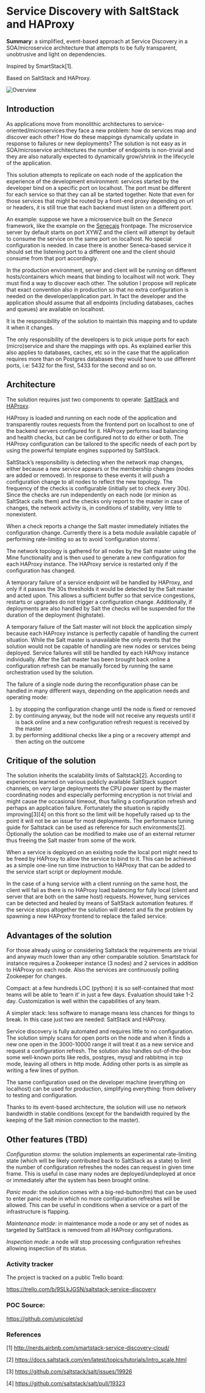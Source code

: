 # Service Discovery with SaltStack and HAProxy

**Summary**: a simplified, event-based approach at Service Discovery in a SOA/microservice architecture that attempts to be fully transparent, unobtrusive and light on dependencies.

Inspired by SmartStack[1].

Based on SaltStack and HAProxy.

![Overview](img/a_overview.png "Overview")  

## Introduction
As applications move from monolithic architectures to service-oriented/microservices they face a new problem: how do services map and discover each other? How do these mappings dynamically update in response to failures or new deployments?
The solution is not easy as in SOA/microservice architectures the number of endpoints is non-trivial and they are also naturally expected to dynamically grow/shrink in the lifecycle of the application.

This solution attempts to replicate on each node of the application the experience of the development environment: services started by the developer bind on a specific port on localhost. The port must be different for each service so that they can all be started together. Note that even for those services that might be routed by a front-end proxy depending on url or headers, it is still true that each backend must listen on a different port.

An example: suppose we have a microservice built on the *Seneca* framework, like the example on the [Senecajs](http://senecajs.org/) frontpage. The microservice server by default starts on port XYWZ and the client will attempt by default to consume the service on the same port on localhost. No special configuration is needed. In case there is another Seneca-based service it should set the listening port to a different one and the client should consume from that port accordingly.

In the production environment, server and client will be running on different hosts/containers which means that binding to localhost will not work. They must find a way to discover each other. The solution I propose will replicate that exact convention also in production so that no extra configuration is needed on the developer/application part. In fact the developer and the application should assume that all endpoints (including databases, caches and queues) are available on localhost.

It is the responsibility of the solution to maintain this mapping and to update it when it changes.

The only responsibility of the developers is to pick unique ports for each (micro)service and share the mappings with ops.
As explained earlier this also applies to databases, caches, etc so in the case that the application requires more than on Postgres databases they would have to use different ports, i.e: 5432 for the first, 5433 for the second and so on.

## Architecture

The solution requires just two components to operate: [SaltStack](https://github.com/saltstack/salt)
and [HAProxy](http://www.haproxy.org).

HAProxy is loaded and running on each node of the application and transparently routes requests from the frontend port on localhost to one of the backend servers configured for it. HAProxy performs load balancing and health checks, but can be configured not to do either or both. The HAProxy configuration can be tailored to the specific needs of each port by using the powerful template engines supported by SaltStack.

SaltStack’s responsibility is detecting when the network map changes, either because a new service appears or the membership changes (nodes are added or removed). In response to these events it will push a configuration change to all nodes to reflect the new topology. The frequency of the checks is configurable (initially set to check every 30s). Since the checks are run independently on each node (or minion as SaltStack calls them) and the checks only report to the master in case of changes, the network activity is, in conditions of stability, very little to nonexistent.

When a check reports a change the Salt master immediately initiates the configuration change. Currently there is a beta module available  capable of performing rate-limiting so as to avoid ‘configuration storms’.

The network topology is gathered for all nodes by the Salt master using the Mine functionality and is then used to generate a new configuration for each HAProxy instance. The HAProxy service is restarted only if the configuration has changed.

A temporary failure of a service endpoint will be handled by HAProxy, and only if it passes the 30s thresholds it would be detected by the Salt master and acted upon. This allows a sufficient buffer so that service congestions, restarts or upgrades do not trigger a configuration change. Additionally, if deployments are also handled by Salt the checks will be suspended for the duration of the deployment (highstate).

A temporary failure of the Salt master will not block the application simply because each HAProxy instance is perfectly capable of handling the current situation. While the Salt master is unavailable the only events that the solution would not be capable of handling are new nodes or services being deployed. Service failures will still be handled by each HAProxy instance individually.
After the Salt master has been brought back online a configuration refresh can be manually forced by running the same orchestration used by the solution.

The failure of a single node during the reconfiguration phase can be handled in many different ways, depending on the application needs and operating mode:

1. by stopping the configuration change until the node is fixed or removed
2. by continuing anyway, but the node will not receive any requests until it is back online and a new configuration refresh request is received by the master
3. by performing additional checks like a ping or a recovery attempt and then acting on the outcome

## Critique of the solution

The solution inherits the scalability limits of Saltstack[2]. According to experiences learned on various publicly available SaltStack support channels, on very large deployments the CPU power spent by the master coordinating nodes and especially performing encryption is not trivial and might cause the occasional timeout, thus failing a configuration refresh and perhaps an application failure. Fortunately the situation is rapidly improving[3][4] on this front so the limit will be hopefully raised up to the point it will not be an issue for most deployments. The performance tuning guide for Saltstack can be used as reference for such environments[2].
Optionally the solution can be modified to make use of an external returner thus freeing the Salt master from some of the work.

When a service is deployed on an existing node the local port might need to be freed by HAProxy to allow the service to bind to it. This can be achieved as a simple one-line run time instruction to HAProxy that can be added to the service start script or deployment module.

In the case of a hung service with a client running on the same host, the client will fail as there is no HAProxy load balancing for fully local (client and server that are both on the same host) requests. However, hung services can be detected and healed by means of SaltStack automation features.
If the service stops altogether the solution will detect and fix the problem by spawning a new HAProxy frontend to replace the failed service.

## Advantages of the solution

For those already using or considering Saltstack the requirements are trivial and anyway much lower than any other comparable solution. Smartstack for instance requires a Zookeeper instance (3 nodes) and 2 services in addition to HAProxy on each node. Also the services are continuously polling Zookeeper for changes.

Compact: at a few hundreds LOC (python) it is so self-contained that most teams will be able to ‘learn it’ in just a few days. Evaluation should take 1-2 day.
Customization is well within the capabilities of any team.

A simpler stack: less software to manage means less chances for things to break. In this case just two are needed: SaltStack and HAProxy.

Service discovery is fully automated and requires little to no configuration.
The solution simply scans for open ports on the node and when it finds a new one open in the 3000-10000 range it will treat it as a new service and request a configuration refresh. The solution also handles out-of-the-box some well-known ports like redis, postgres, mysql and rabbitmq in tcp mode, leaving all others in http mode. Adding other ports is as simple as writing a few lines of python.

The same configuration used on the developer machine (everything on localhost) can be used for production, simplifying everything: from delivery to testing and configuration.

Thanks to its event-based architecture, the solution will use no network bandwidth in stable conditions (except for the bandwidth required by the keeping of the Salt minion connection to the master).

## Other features (TBD)

*Configuration storms*: the solution implements an experimental rate-limiting state (which will be likely contributed back to SaltStack as a state) to limit the number of configuration refreshes the nodes can request in given time frame. This is useful in case many nodes are deployed/undeployed at once or immediately after the system has been brought online.

*Panic mode*: the solution comes with a big-red-button(tm) that can be used to enter panic mode in which no more configuration refreshes will be allowed. This can be useful in conditions when a service or a part of the infrastructure is flapping.

*Maintenance mode*: in maintenance mode a node or any set of nodes as targeted by SaltStack is removed from all HAProxy configurations.

*Inspection mode*: a node will stop processing configuration refreshes allowing inspection of its status.

### Activity tracker

The project is tracked on a public Trello board:

https://trello.com/b/9SLkJGSN/saltstack-service-discovery

### POC Source:

https://github.com/unicolet/sd

### References

[1] http://nerds.airbnb.com/smartstack-service-discovery-cloud/

[2] https://docs.saltstack.com/en/latest/topics/tutorials/intro_scale.html

[3] https://github.com/saltstack/salt/issues/19926

[4] https://github.com/saltstack/salt/pull/19323
